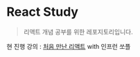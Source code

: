 # React Study

> 리액트 개념 공부를 위한 레포지토리입니다.

현 진행 강의 : [처음 만난 리액트](https://www.inflearn.com/course/%EC%B2%98%EC%9D%8C-%EB%A7%8C%EB%82%9C-%EB%A6%AC%EC%95%A1%ED%8A%B8/dashboard) with 인프런 쏘플
